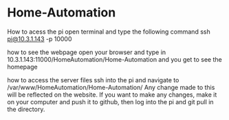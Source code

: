 # Home-Automation
How to acess the pi
open terminal and type the following command
ssh pi@10.3.1.143 -p 10000

how to see the webpage
open your browser and type in 10.3.1.143:11000/HomeAutomation/Home-Automation and you get to see the homepage

how to access the server files
ssh into the pi and navigate to /var/www/HomeAutomation/Home-Automation/
Any change made to this will be reflected on the website.
If you want to make any changes, make it on your computer and push it to github, then log into the pi and git pull in the directory.
